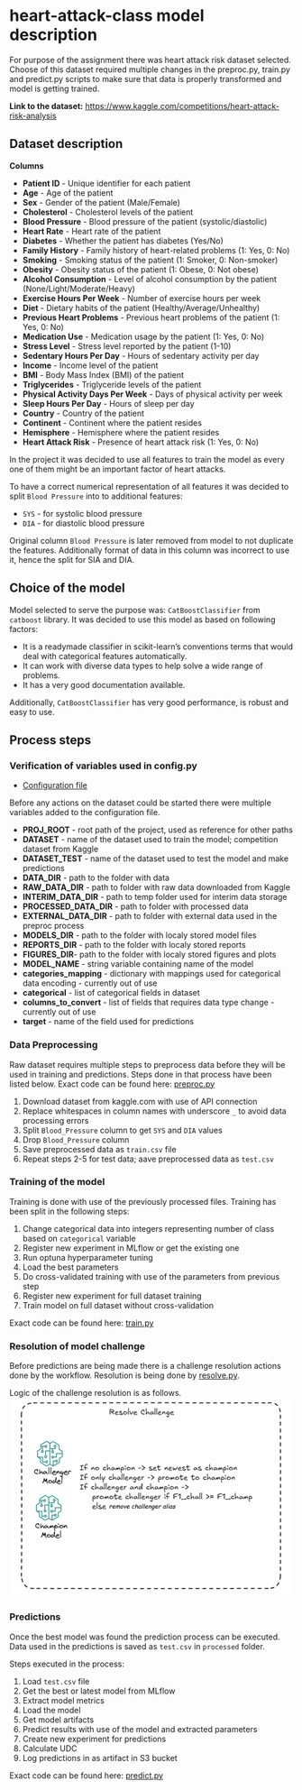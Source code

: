 # heart-attack-class model description

For purpose of the assignment there was heart attack risk dataset selected. Choose of this dataset required multiple
changes in the preproc.py, train.py and predict.py scripts to make sure that data is properly transformed
and model is getting trained.

**Link to the dataset:** https://www.kaggle.com/competitions/heart-attack-risk-analysis

## Dataset description
**Columns**
- **Patient ID** - Unique identifier for each patient
- **Age** - Age of the patient
- **Sex** - Gender of the patient (Male/Female)
- **Cholesterol** - Cholesterol levels of the patient
- **Blood Pressure** - Blood pressure of the patient (systolic/diastolic)
- **Heart Rate** - Heart rate of the patient
- **Diabetes** - Whether the patient has diabetes (Yes/No)
- **Family History** - Family history of heart-related problems (1: Yes, 0: No)
- **Smoking** - Smoking status of the patient (1: Smoker, 0: Non-smoker)
- **Obesity** - Obesity status of the patient (1: Obese, 0: Not obese)
- **Alcohol Consumption** - Level of alcohol consumption by the patient (None/Light/Moderate/Heavy)
- **Exercise Hours Per Week** - Number of exercise hours per week
- **Diet** - Dietary habits of the patient (Healthy/Average/Unhealthy)
- **Previous Heart Problems** - Previous heart problems of the patient (1: Yes, 0: No)
- **Medication Use** - Medication usage by the patient (1: Yes, 0: No)
- **Stress Level** - Stress level reported by the patient (1-10)
- **Sedentary Hours Per Day** - Hours of sedentary activity per day
- **Income** - Income level of the patient
- **BMI** - Body Mass Index (BMI) of the patient
- **Triglycerides** - Triglyceride levels of the patient
- **Physical Activity Days Per Week** - Days of physical activity per week
- **Sleep Hours Per Day** - Hours of sleep per day
- **Country** - Country of the patient
- **Continent** - Continent where the patient resides
- **Hemisphere** - Hemisphere where the patient resides
- **Heart Attack Risk** - Presence of heart attack risk (1: Yes, 0: No)

In the project it was decided to use all features to train the model as every one of them might
be an important factor of heart attacks.

To have a correct numerical representation of all features it was decided
to split `Blood Pressure` into to additional features:
- `SYS` - for systolic blood pressure
- `DIA` - for diastolic blood pressure

Original column `Blood Pressure` is later removed from model to not duplicate the features.
Additionally format of data in this column was incorrect to use it, hence the split for SIA and DIA.

## Choice of the model

Model selected to serve the purpose was: `CatBoostClassifier` from `catboost` library.
It was decided to use this model as based on following factors:
- It is a readymade classifier in scikit-learn’s conventions terms that would deal with categorical
 features automatically.
- It can work with diverse data types to help solve a wide range of problems.
- It has a very good documentation available.

Additionally, `CatBoostClassifier` has very good performance, is robust and easy to use.

## Process steps

### Verification of variables used in config.py

- [Configuration file](..\DSML\config.py)

Before any actions on the dataset could be started there were multiple variables added to the configuration file.

- **PROJ_ROOT** - root path of the project, used as reference for other paths
- **DATASET** - name of the dataset used to train the model; competition dataset from Kaggle
- **DATASET_TEST** - name of the dataset used to test the model and make predictions
- **DATA_DIR** - path to the folder with data
- **RAW_DATA_DIR** - path to folder with raw data downloaded from Kaggle
- **INTERIM_DATA_DIR** - path to temp folder used for interim data storage
- **PROCESSED_DATA_DIR** - path to folder with processed data
- **EXTERNAL_DATA_DIR** - path to folder with external data used in the preproc process
- **MODELS_DIR** - path to the folder with localy stored model files
- **REPORTS_DIR** - path to the folder with localy stored reports
- **FIGURES_DIR**- path to the folder with localy stored figures and plots
- **MODEL_NAME**  - string variable containing name of the model
- **categories_mapping** - dictionary with mappings used for categorical data encoding - currently out of use
- **categorical** - list of categorical fields in dataset
- **columns_to_convert** - list of fields that requires data type change - currently out of use
- **target** - name of the field used for predictions

### Data Preprocessing

Raw dataset requires multiple steps to preprocess data before they will be used in training and predictions.
Steps done in that process have been listed below. Exact code can be found here: [preproc.py](..\DSML\preproc.py)

1. Download dataset from kaggle.com with use of API connection
1. Replace whitespaces in column names with underscore `_` to avoid data processing errors
1. Split `Blood_Pressure` column to get `SYS` and `DIA` values
1. Drop `Blood_Pressure` column
1. Save preprocessed data as `train.csv` file
1. Repeat steps 2-5 for test data; aave preprocessed data as `test.csv`

### Training of the model

Training is done with use of the previously processed files.
Training has been split in the following steps:

1. Change categorical data into integers representing number of class based on `categorical` variable
1. Register new experiment in MLflow or get the existing one
1. Run optuna hyperparameter tuning
1. Load the best parameters
1. Do cross-validated training with use of the parameters from previous step
1. Register new experiment for full dataset training
1. Train model on full dataset without cross-validation

Exact code can be found here: [train.py](..\DSML\train.py)

### Resolution of model challenge

Before predictions are being made there is a challenge resolution actions done by the workflow.
Resolution is being done by [resolve.py](..\DSML\resolve.py).

Logic of the challenge resolution is as follows.
![Challenge Resolution](.\attachments\challenge.png)

### Predictions

Once the best model was found the prediction process can be executed.
Data used in the predictions is saved as `test.csv` in `processed` folder.

Steps executed in the process:

1. Load `test.csv` file
1. Get the best or latest model from MLflow
1. Extract model metrics
1. Load the model
1. Get model artifacts
1. Predict results with use of the model and extracted parameters
1. Create new experiment for predictions
1. Calculate UDC
1. Log predictions in as artifact in S3 bucket

Exact code can be found here: [predict.py](..\DSML\predict.py)
